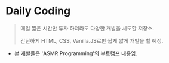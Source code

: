 # Daily Coding
> 매일 짧은 시간만 투자 하더라도 다양한 개발을 시도할 저장소.
>
> 간단하게 HTML, CSS, Vanilla.JS로만 짧게 짧게 개발을 할 예정.

- 본 개발들은 'ASMR Programming'의 부트캠프 내용임.